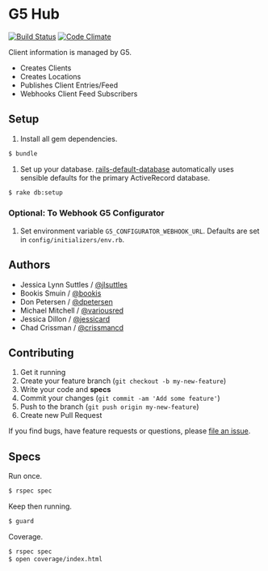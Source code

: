 # G5 Hub

[![Build Status](https://travis-ci.org/G5/g5-hub.png?branch=master)](https://travis-ci.org/G5/g5-hub)
[![Code Climate](https://codeclimate.com/repos/5310f787695680105d0004fd/badges/81beec1c8fb005c9521c/gpa.png)](https://codeclimate.com/repos/5310f787695680105d0004fd/feed)

Client information is managed by G5.

* Creates Clients
* Creates Locations
* Publishes Client Entries/Feed
* Webhooks Client Feed Subscribers

## Setup

1. Install all gem dependencies.
```bash
$ bundle
```

1. Set up your database.
[rails-default-database](https://github.com/tpope/rails-default-database)
automatically uses sensible defaults for the primary ActiveRecord database.
```bash
$ rake db:setup
```

### Optional: To Webhook G5 Configurator

1. Set environment variable `G5_CONFIGURATOR_WEBHOOK_URL`.
Defaults are set in `config/initializers/env.rb`.


## Authors

* Jessica Lynn Suttles / [@jlsuttles](https://github.com/jlsuttles)
* Bookis Smuin / [@bookis](https://github.com/bookis)
* Don Petersen / [@dpetersen](https://github.com/dpetersen)
* Michael Mitchell / [@variousred](https://github.com/variousred)
* Jessica Dillon / [@jessicard](https://github.com/jessicard)
* Chad Crissman / [@crissmancd](https://github.com/crissmancd)


## Contributing

1. Get it running
1. Create your feature branch (`git checkout -b my-new-feature`)
1. Write your code and **specs**
1. Commit your changes (`git commit -am 'Add some feature'`)
1. Push to the branch (`git push origin my-new-feature`)
1. Create new Pull Request

If you find bugs, have feature requests or questions, please
[file an issue](https://github.com/g5search/g5-hub/issues).


## Specs

Run once.
```bash
$ rspec spec
```

Keep then running.
```bash
$ guard
```

Coverage.
```bash
$ rspec spec
$ open coverage/index.html
```
